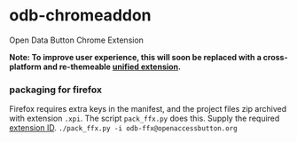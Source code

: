 odb-chromeaddon
===============

Open Data Button Chrome Extension

**Note: To improve user experience, this will soon be replaced with a cross-platform and re-themeable [unified extension](https://github.com/OAButton/unified-extension).**

### packaging for firefox
Firefox requires extra keys in the manifest, and the project files zip archived with extension ```.xpi```. The script ```pack_ffx.py``` does this. Supply the required [extension ID](https://developer.mozilla.org/en-US/Add-ons/Install_Manifests#id).
```./pack_ffx.py -i odb-ffx@openaccessbutton.org```
